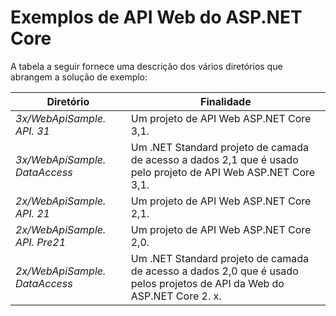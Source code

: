 # <a name="aspnet-core-web-api-samples"></a>Exemplos de API Web do ASP.NET Core

A tabela a seguir fornece uma descrição dos vários diretórios que abrangem a solução de exemplo:

| Diretório                   | Finalidade |
|-----------------------------|------------------------------------------------------------|
| *3x/WebApiSample. API. 31*    | Um projeto de API Web ASP.NET Core 3,1.                       |
| *3x/WebApiSample. DataAccess*| Um .NET Standard projeto de camada de acesso a dados 2,1 que é usado pelo projeto de API Web ASP.NET Core 3,1.|
| *2x/WebApiSample. API. 21*    | Um projeto de API Web ASP.NET Core 2,1.                         |
| *2x/WebApiSample. API. Pre21* | Um projeto de API Web ASP.NET Core 2,0.                         |
| *2x/WebApiSample. DataAccess*| Um .NET Standard projeto de camada de acesso a dados 2,0 que é usado pelos projetos de API da Web do ASP.NET Core 2. x.|
